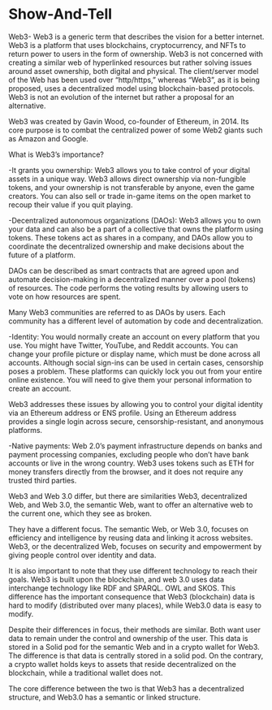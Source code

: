 # Show-And-Tell
Web3-
Web3 is a generic term that describes the vision for a better internet. Web3 is a platform that uses blockchains, cryptocurrency, and NFTs to return power to users in the form of ownership. Web3 is not concerned with creating a similar web of hyperlinked resources but rather solving issues around asset ownership, both digital and physical. The client/server model of the Web has been used over “http/https,” whereas “Web3”, as it is being proposed, uses a decentralized model using blockchain-based protocols.
Web3 is not an evolution of the internet but rather a proposal for an alternative.

Web3 was created by Gavin Wood, co-founder of Ethereum, in 2014. Its core purpose is to combat the centralized power of some Web2 giants such as Amazon and Google.

What is Web3’s importance?

-It grants you ownership:
Web3 allows you to take control of your digital assets in a unique way. 
Web3 allows direct ownership via non-fungible tokens, and your ownership is not transferable by anyone, even the game creators. You can also sell or trade in-game items on the open market to recoup their value if you quit playing.

-Decentralized autonomous organizations (DAOs):
Web3 allows you to own your data and can also be a part of a collective that owns the platform using tokens. These tokens act as shares in a company, and DAOs allow you to coordinate the decentralized ownership and make decisions about the future of a platform.

DAOs can be described as smart contracts that are agreed upon and automate decision-making in a decentralized manner over a pool (tokens) of resources. The code performs the voting results by allowing users to vote on how resources are spent.

Many Web3 communities are referred to as DAOs by users. Each community has a different level of automation by code and decentralization.

-Identity:
You would normally create an account on every platform that you use. You might have Twitter, YouTube, and Reddit accounts. You can change your profile picture or display name, which must be done across all accounts. Although social sign-ins can be used in certain cases, censorship poses a problem. These platforms can quickly lock you out from your entire online existence. You will need to give them your personal information to create an account.

Web3 addresses these issues by allowing you to control your digital identity via an Ethereum address or ENS profile. Using an Ethereum address provides a single login across secure, censorship-resistant, and anonymous platforms.

-Native payments:
Web 2.0’s payment infrastructure depends on banks and payment processing companies, excluding people who don’t have bank accounts or live in the wrong country. Web3 uses tokens such as ETH for money transfers directly from the browser, and it does not require any trusted third parties.

Web3 and Web 3.0 differ, but there are similarities
Web3, decentralized Web, and Web 3.0, the semantic Web, want to offer an alternative web to the current one, which they see as broken.

They have a different focus. The semantic Web, or Web 3.0, focuses on efficiency and intelligence by reusing data and linking it across websites. Web3, or the decentralized Web, focuses on security and empowerment by giving people control over identity and data.

It is also important to note that they use different technology to reach their goals. Web3 is built upon the blockchain, and web 3.0 uses data interchange technology like RDF and SPARQL. OWL and SKOS. This difference has the important consequence that Web3 (blockchain) data is hard to modify (distributed over many places), while Web3.0 data is easy to modify.

Despite their differences in focus, their methods are similar. Both want user data to remain under the control and ownership of the user. This data is stored in a Solid pod for the semantic Web and in a crypto wallet for Web3. The difference is that data is centrally stored in a solid pod. On the contrary, a crypto wallet holds keys to assets that reside decentralized on the blockchain, while a traditional wallet does not.

The core difference between the two is that Web3 has a decentralized structure, and Web3.0 has a semantic or linked structure.





